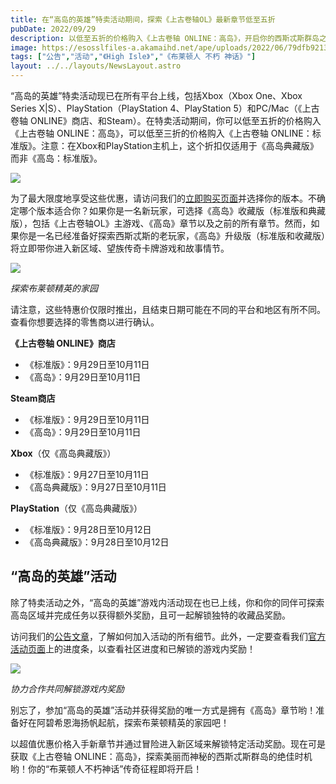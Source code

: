 ```yaml
---
title: 在“高岛的英雄”特卖活动期间，探索《上古卷轴OL》最新章节低至五折
pubDate: 2022/09/29
description: 以低至五折的价格购入《上古卷轴 ONLINE：高岛》，开启你的西斯忒斯群岛之旅。
image: https://esosslfiles-a.akamaihd.net/ape/uploads/2022/06/79dfb921322ce00f31088c17a0fceb7c.jpg
tags: ["公告","活动","《High Isle》","《布莱顿人 不朽 神话》"]
layout: ../../layouts/NewsLayout.astro
---
```


“高岛的英雄”特卖活动现已在所有平台上线，包括Xbox（Xbox One、Xbox Series X|S）、PlayStation（PlayStation 4、PlayStation 5）和PC/Mac（《上古卷轴
ONLINE》商店、和Steam）。在特卖活动期间，你可以低至五折的价格购入《上古卷轴 ONLINE：高岛》，可以低至三折的价格购入《上古卷轴
ONLINE：标准版》。注意：在Xbox和PlayStation主机上，这个折扣仅适用于《高岛典藏版》而非《高岛：标准版》。

![](null)

为了最大限度地享受这些优惠，请访问我们的[立即购买页面](https://www.elderscrollsonline.com/cn/joinus)并选择你的版本。不确定哪个版本适合你？如果你是一名新玩家，可选择《高岛》收藏版（标准版和典藏版），包括《上古卷轴OL》主游戏、《高岛》章节以及之前的所有章节。然而，如果你是一名已经准备好探索西斯忒斯的老玩家，《高岛》升级版（标准版和收藏版）将立即带你进入新区域、望族传奇卡牌游戏和故事情节。

![](https://esosslfiles-a.akamaihd.net/ape/uploads/2022/09/5cf9ccdc48b70c3818b68d0bafcee9e8.jpg)

_探索布莱顿精英的家园_

请注意，这些特惠价仅限时推出，且结束日期可能在不同的平台和地区有所不同。查看你想要选择的零售商以进行确认。

**《上古卷轴 ONLINE》商店**

- 《标准版》：9月29日至10月11日
- 《高岛》：9月29日至10月11日

**Steam商店**

- 《标准版》：9月29日至10月11日
- 《高岛》：9月29日至10月11日

**Xbox**（仅《高岛典藏版》）

- 《标准版》：9月27日至10月11日
- 《高岛典藏版》：9月27日至10月11日

**PlayStation**（仅《高岛典藏版》）

- 《标准版》：9月28日至10月12日
- 《高岛典藏版》：9月28日至10月12日

## “高岛的英雄”活动

除了特卖活动之外，“高岛的英雄”游戏内活动现在也已上线，你和你的同伴可探索高岛区域并完成任务以获得额外奖励，且可一起解锁独特的收藏品奖励。

访问我们的[公告文章](https://www.elderscrollsonline.com/cn/news/post/62811)，了解如何加入活动的所有细节。此外，一定要查看我们[官方活动页面](https://www.elderscrollsonline.com/cn/heroesofhighisle)上的进度条，以查看社区进度和已解锁的游戏内奖励！

![](https://esosslfiles-a.akamaihd.net/ape/uploads/2022/09/14ddd8b9d79ca3db94c465cc15dd29bf.jpg)

_协力合作共同解锁游戏内奖励_

别忘了，参加“高岛的英雄”活动并获得奖励的唯一方式是拥有《高岛》章节哟！准备好在阿碧希恩海扬帆起航，探索布莱顿精英的家园吧！

以超值优惠价格入手新章节并通过冒险进入新区域来解锁特定活动奖励。现在可是获取《上古卷轴 ONLINE：高岛》，探索美丽而神秘的西斯忒斯群岛的绝佳时机哟！你的“布莱顿人不朽神话”传奇征程即将开启！

